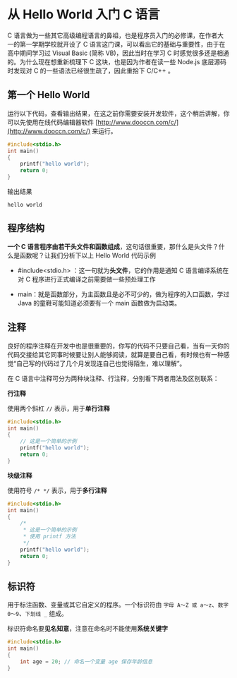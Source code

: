 # 从 Hello World 入门 C 语言

C 语言做为一些其它高级编程语言的鼻祖，也是程序员入门的必修课，在作者大一的第一学期学校就开设了 C 语言这门课，可以看出它的基础与重要性，由于在高中期间学习过 Visual Basic (简称 VB)，因此当时在学习 C 时感觉很多还是相通的。为什么现在想重新梳理下 C 这块，也是因为作者在读一些 Node.js 底层源码时发现对 C 的一些语法已经很生疏了，因此重拾下 C/C++ 。

## 第一个 Hello World

运行以下代码，查看输出结果，在这之前你需要安装开发软件，这个稍后讲解，你可以先使用在线代码编辑器软件 [http://www.dooccn.com/c/](http://www.dooccn.com/c/) 来运行。

```c
#include<stdio.h> 
int main()
{
    printf("hello world");
    return 0; 
}
```

输出结果

```
hello world
```

## 程序结构

**一个 C 语言程序由若干头文件和函数组成**，这句话很重要，那什么是头文件？什么是函数呢？让我们分析下以上 Hello World 代码示例

* #include<stdio.h> ：这一句就为**头文件**，它的作用是通知 C 语言编译系统在对 C 程序进行正式编译之前需要做一些预处理工作

* main：就是函数部分，为主函数且是必不可少的，做为程序的入口函数，学过 Java 的童鞋可能知道必须要有一个 main 函数做为启动类。

## 注释

良好的程序注释在开发中也是很重要的，你写的代码不只要自己看，当有一天你的代码交接给其它同事时候要让别人能够阅读，就算是要自己看，有时候也有一种感觉“自己写的代码过了几个月发现连自己也觉得陌生，难以理解”。

在 C 语言中注释可分为两种块注释、行注释，分别看下两者用法及区别联系：

**行注释**

使用两个斜杠 ```//``` 表示，用于**单行注释**

```c
#include<stdio.h> 
int main()
{
    // 这是一个简单的示例
    printf("hello world");
    return 0; 
}
```

**块级注释**

使用符号 ```/* */``` 表示，用于**多行注释**

```c
#include<stdio.h> 
int main()
{
    /*
     * 这是一个简单的示例
     * 使用 printf 方法
     */
    printf("hello world");
    return 0; 
}
```

## 标识符

用于标注函数、变量或其它自定义的程序。一个标识符由 ```字母 A～Z 或 a～z```、```数字 0～9```、```下划线 _``` 组成。

标识符命名要**见名知意**，注意在命名时不能使用**系统关键字**

```c
#include<stdio.h> 
int main()
{
    int age = 20; // 命名一个变量 age 保存年龄信息
}
```